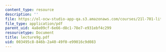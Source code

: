```yaml
---
content_type: resource
description: ''
file: https://ol-ocw-studio-app-qa.s3.amazonaws.com/courses/21l-701-literary-interpretation-interpreting-poetry-fall-2003/003495c8846b2a4049f0e99016c9d083_lecture9g.pdf
file_type: application/pdf
parent_uid: 4a8e09cf-6e66-d8c1-78e7-e931ebf4c299
resourcetype: Document
title: lecture9g.pdf
uid: 003495c8-846b-2a40-49f0-e99016c9d083
---
```

